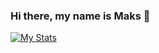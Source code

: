 ### Hi there, my name is Maks 👋

[![My Stats](https://github-readme-stats.vercel.app/api?username=MaksOpp&show_icons=true&theme=radical&count_private=true&hide=prs)](https://github.com/anuraghazra/github-readme-stats)


<!--
**MaksOpp/MaksOpp** is a ✨ _special_ ✨ repository because its `README.md` (this file) appears on your GitHub profile.

Here are some ideas to get you started:

- 🔭 I’m currently working on ...
- 🌱 I’m currently learning ...
- 👯 I’m looking to collaborate on ...
- 🤔 I’m looking for help with ...
- 💬 Ask me about ...
- 📫 How to reach me: ...
- 😄 Pronouns: ...
- ⚡ Fun fact: ...
-->
